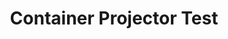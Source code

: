 ---
layout: default
category: bts
tags: [" unity"," prototyping"]
video: "https://player.vimeo.com/video/313260076?badge=0&amp;autopause=0&amp;player_id=0&amp;app_id=72231"
title: "Container Projector Test"
thumbnail: "https://i.vimeocdn.com/video/754526235_295x166.jpg?r=pad"
---